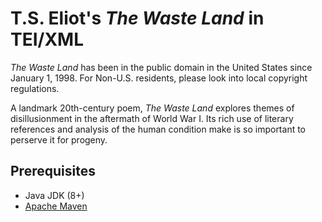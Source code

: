 # T.S. Eliot's *The Waste Land* in TEI/XML
*The Waste Land* has been in the public domain in the United States since January 1, 1998. For Non-U.S. residents, please look into local copyright regulations.

A landmark 20th-century poem, *The Waste Land* explores themes of disillusionment in the aftermath of World War I. 
Its rich use of literary references and analysis of the human condition make is so important to perserve it for progeny.

## Prerequisites
- Java JDK (8+)
- [Apache Maven](https://maven.apache.org/download.cgi)
